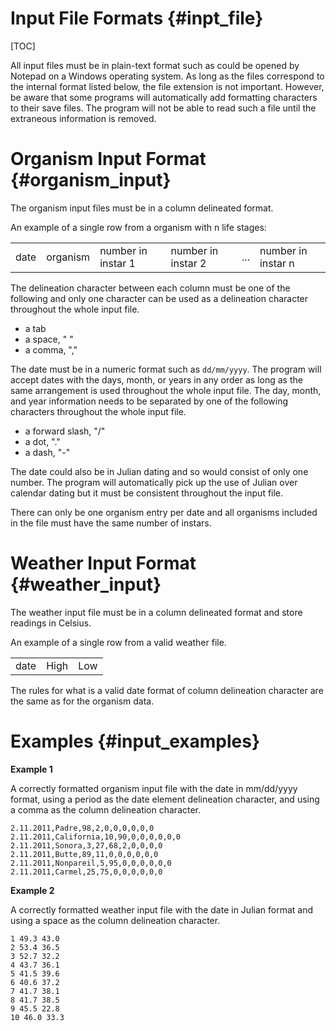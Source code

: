 Input File Formats  {#inpt_file}
==================


[TOC]

All input files must be in plain-text format such as could be opened by Notepad
on a Windows operating system. As long as the files correspond to the internal
format listed below, the file extension is not important. However, be aware that
some programs will automatically add formatting characters to their save files.
The program will not be able to read such a file until the extraneous information
is removed.

Organism Input Format {#organism_input}
=====================

The organism input files must be in a column delineated format.

An example of a single row from a organism with n life stages:

|      |          |                    |                    |     |                    |
|------|----------|--------------------|--------------------|-----|--------------------|
| date | organism | number in instar 1 | number in instar 2 | ... | number in instar n |

The delineation character between each column must be one of the following
and only one character can be used as a delineation character throughout the
whole input file.
 - a tab
 - a space, " "
 - a comma, ","

The date must be in a numeric format such as `dd/mm/yyyy`. The program
will accept dates with the days, month, or years in any order as long as the
same arrangement is used throughout the whole input file. The day, month,
and year information needs to be separated by one of the following characters
throughout the whole input file.
 - a forward slash, "/"
 - a dot, "."
 - a dash, "-"

The date could also be in Julian dating and so would consist of only one
number. The program will automatically pick up the use of Julian over calendar
dating but it must be consistent throughout the input file.

There can only be one organism entry per date and all organisms included
in the file must have the same number of instars.

Weather Input Format {#weather_input}
====================

The weather input file must be in a column delineated format and store readings in Celsius.

An example of a single row from a valid weather file.

|      |      |     |
|------|------|-----|
| date | High | Low |

The rules for what is a valid date format of column delineation character are the same as for the organism data.

Examples {#input_examples}
========

**Example 1**

A correctly formatted organism input file with the date in mm/dd/yyyy
format, using a period as the date element delineation character, and using a
comma as the column delineation character.

~~~~~~~~~~~~~~~~~~~~~~~~~~~~~~~~~~~~~~~~~
2.11.2011,Padre,98,2,0,0,0,0,0,0
2.11.2011,California,10,90,0,0,0,0,0,0
2.11.2011,Sonora,3,27,68,2,0,0,0,0
2.11.2011,Butte,89,11,0,0,0,0,0,0
2.11.2011,Nonpareil,5,95,0,0,0,0,0,0
2.11.2011,Carmel,25,75,0,0,0,0,0,0
~~~~~~~~~~~~~~~~~~~~~~~~~~~~~~~~~~~~~~~~~

**Example 2**

A correctly formatted weather input file with the date in Julian format and using a space as the column delineation character.

~~~~~~~~~~~~~
1 49.3 43.0
2 53.4 36.5
3 52.7 32.2
4 43.7 36.1
5 41.5 39.6
6 40.6 37.2
7 41.7 38.1
8 41.7 38.5
9 45.5 22.8
10 46.0 33.3
~~~~~~~~~~~~~

